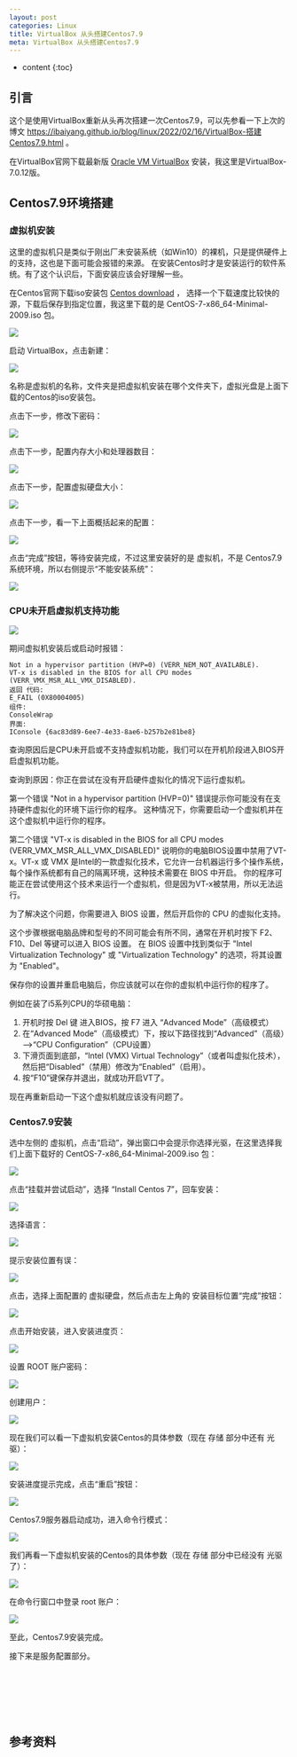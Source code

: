 ```yaml
---
layout: post
categories: Linux
title: VirtualBox 从头搭建Centos7.9
meta: VirtualBox 从头搭建Centos7.9
---
```

* content
{:toc}

## 引言

这个是使用VirtualBox重新从头再次搭建一次Centos7.9，可以先参看一下上次的博文 <https://ibaiyang.github.io/blog/linux/2022/02/16/VirtualBox-搭建Centos7.9.html> 。

在VirtualBox官网下载最新版 [Oracle VM VirtualBox](https://www.virtualbox.org/wiki/Downloads) 安装，我这里是VirtualBox-7.0.12版。

## Centos7.9环境搭建

### 虚拟机安装

这里的虚拟机只是类似于刚出厂未安装系统（如Win10）的裸机，只是提供硬件上的支持，这也是下面可能会报错的来源。
在安装Centos时才是安装运行的软件系统。有了这个认识后，下面安装应该会好理解一些。

在Centos官网下载iso安装包 [Centos download](http://isoredirect.centos.org/centos/7/isos/x86_64/) ，
选择一个下载速度比较快的源，下载后保存到指定位置，我这里下载的是 CentOS-7-x86_64-Minimal-2009.iso 包。

![]({{site.baseurl}}/images/Linux/20231027150306.png)

启动 VirtualBox，点击新建：

![]({{site.baseurl}}/images/Linux/20231027181544.png)

名称是虚拟机的名称，文件夹是把虚拟机安装在哪个文件夹下，虚拟光盘是上面下载的Centos的iso安装包。

点击下一步，修改下密码：

![]({{site.baseurl}}/images/Linux/20231027181613.png)

点击下一步，配置内存大小和处理器数目：

![]({{site.baseurl}}/images/Linux/20231027181641.png)

点击下一步，配置虚拟硬盘大小：

![]({{site.baseurl}}/images/Linux/20231027181723.png)

点击下一步，看一下上面概括起来的配置：

![]({{site.baseurl}}/images/Linux/20231027181748.png)

点击“完成”按钮，等待安装完成，不过这里安装好的是 虚拟机，不是 Centos7.9 系统环境，所以右侧提示“不能安装系统”：

![]({{site.baseurl}}/images/Linux/20231027181904.png)

### CPU未开启虚拟机支持功能

![]({{site.baseurl}}/images/Linux/20231027160948.png)

期间虚拟机安装后或启动时报错：
```
Not in a hypervisor partition (HVP=0) (VERR_NEM_NOT_AVAILABLE).
VT-x is disabled in the BIOS for all CPU modes (VERR_VMX_MSR_ALL_VMX_DISABLED).
返回 代码:
E_FAIL (0X80004005)
组件:
ConsoleWrap
界面:
IConsole {6ac83d89-6ee7-4e33-8ae6-b257b2e81be8}
```

查询原因后是CPU未开启或不支持虚拟机功能，我们可以在开机阶段进入BIOS开启虚拟机功能。

查询到原因：你正在尝试在没有开启硬件虚拟化的情况下运行虚拟机。

第一个错误 "Not in a hypervisor partition (HVP=0)" 错误提示你可能没有在支持硬件虚拟化的环境下运行你的程序。
这种情况下，你需要启动一个虚拟机并在这个虚拟机中运行你的程序。

第二个错误 "VT-x is disabled in the BIOS for all CPU modes (VERR_VMX_MSR_ALL_VMX_DISABLED)" 
说明你的电脑BIOS设置中禁用了VT-x。VT-x 或 VMX 是Intel的一款虚拟化技术，它允许一台机器运行多个操作系统，
每个操作系统都有自己的隔离环境，这种技术需要在 BIOS 中开启。
你的程序可能正在尝试使用这个技术来运行一个虚拟机，但是因为VT-x被禁用，所以无法运行。

为了解决这个问题，你需要进入 BIOS 设置，然后开启你的 CPU 的虚拟化支持。

这个步骤根据电脑品牌和型号的不同可能会有所不同，通常在开机时按下 F2、F10、Del 等键可以进入 BIOS 设置。
在 BIOS 设置中找到类似于 "Intel Virtualization Technology" 或 "Virtualization Technology" 的选项，将其设置为 "Enabled"。

保存你的设置并重启电脑后，你应该就可以在你的虚拟机中运行你的程序了。

例如在装了i5系列CPU的华硕电脑：
1. 开机时按 Del 键 进入BIOS，按 F7 进入 “Advanced Mode”（高级模式）
2. 在“Advanced Mode”（高级模式）下，按以下路径找到“Advanced”（高级）—>“CPU Configuration”（CPU设置）
3. 下滑页面到底部，“Intel (VMX) Virtual Technology”（或者叫虚拟化技术），然后把“Disabled”（禁用）修改为“Enabled”（启用）。
4. 按“F10”键保存并退出，就成功开启VT了。

现在再重新启动一下这个虚拟机就应该没有问题了。

### Centos7.9安装

选中左侧的 虚拟机，点击“启动”，弹出窗口中会提示你选择光驱，在这里选择我们上面下载好的 CentOS-7-x86_64-Minimal-2009.iso 包：

![]({{site.baseurl}}/images/Linux/20231027182012.png)

点击“挂载并尝试启动”，选择 “Install Centos 7”，回车安装：

![]({{site.baseurl}}/images/Linux/20231027182045.png)

选择语言：

![]({{site.baseurl}}/images/Linux/20231027182335.png)

提示安装位置有误：

![]({{site.baseurl}}/images/Linux/20231027182435.png)

点击，选择上面配置的 虚拟硬盘，然后点击左上角的 安装目标位置“完成”按钮：

![]({{site.baseurl}}/images/Linux/20231027182537.png)

点击开始安装，进入安装进度页：

![]({{site.baseurl}}/images/Linux/20231027182649.png)

设置 ROOT 账户密码：

![]({{site.baseurl}}/images/Linux/20231027182723.png)

创建用户：

![]({{site.baseurl}}/images/Linux/20231027182824.png)

现在我们可以看一下虚拟机安装Centos的具体参数（现在 存储 部分中还有 光驱）：

![]({{site.baseurl}}/images/Linux/20231027183053.png)

安装进度提示完成，点击“重启”按钮：

![]({{site.baseurl}}/images/Linux/20231027183229.png)

Centos7.9服务器启动成功，进入命令行模式：

![]({{site.baseurl}}/images/Linux/20231027183505.png)

我们再看一下虚拟机安装的Centos的具体参数（现在 存储 部分中已经没有 光驱 了）：

![]({{site.baseurl}}/images/Linux/20231027183534.png)

在命令行窗口中登录 root 账户：

![]({{site.baseurl}}/images/Linux/20231027183819.png)

至此，Centos7.9安装完成。

接下来是服务配置部分。












<br/><br/><br/><br/><br/>
## 参考资料



